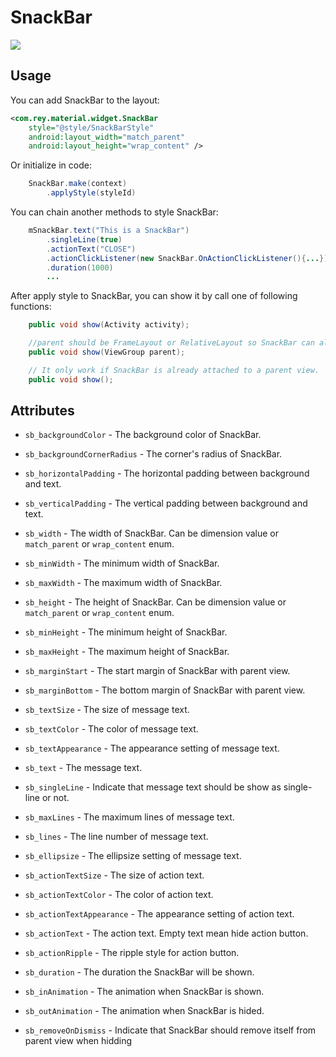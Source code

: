 SnackBar
=====================
![](https://github.com/rey5137/Material/raw/master/image/snackbar.png)

Usage
------------

You can add SnackBar to the layout:

```xml
<com.rey.material.widget.SnackBar 
    style="@style/SnackBarStyle"
    android:layout_width="match_parent"
    android:layout_height="wrap_content" />
```

Or initialize in code:

```java
    SnackBar.make(context)
        .applyStyle(styleId)

```

You can chain another methods to style SnackBar:

```java
    mSnackBar.text("This is a SnackBar")
        .singleLine(true)
        .actionText("CLOSE")
        .actionClickListener(new SnackBar.OnActionClickListener(){...})
        .duration(1000)
        ...
```

After apply style to SnackBar, you can show it by call one of following functions:

```java
    public void show(Activity activity);

    //parent should be FrameLayout or RelativeLayout so SnackBar can algin bottom.
    public void show(ViewGroup parent); 

    // It only work if SnackBar is already attached to a parent view.
    public void show(); 
```

Attributes
------------
* `sb_backgroundColor` - The background color of SnackBar.

* `sb_backgroundCornerRadius` - The corner's radius of SnackBar.

* `sb_horizontalPadding` - The horizontal padding between background and text.

* `sb_verticalPadding` - The vertical padding between background and text.

* `sb_width` - The width of SnackBar. Can be dimension value or `match_parent` or `wrap_content` enum.

* `sb_minWidth` - The minimum width of SnackBar.

* `sb_maxWidth` - The maximum width of SnackBar.

* `sb_height` - The height of SnackBar. Can be dimension value or `match_parent` or `wrap_content` enum.

* `sb_minHeight` - The minimum height of SnackBar.

* `sb_maxHeight` - The maximum height of SnackBar.

* `sb_marginStart` - The start margin of SnackBar with parent view.

* `sb_marginBottom` - The bottom margin of SnackBar with parent view.

* `sb_textSize` - The size of message text.

* `sb_textColor` - The color of message text.

* `sb_textAppearance` - The appearance setting of message text.

* `sb_text` - The message text.

* `sb_singleLine` - Indicate that message text should be show as single-line or not.

* `sb_maxLines` - The maximum lines of message text.

* `sb_lines` - The line number of message text.

* `sb_ellipsize` - The ellipsize setting of message text.

* `sb_actionTextSize` - The size of action text.

* `sb_actionTextColor` - The color of action text.

* `sb_actionTextAppearance` - The appearance setting of action text.

* `sb_actionText` - The action text. Empty text mean hide action button.

* `sb_actionRipple` - The ripple style for action button.

* `sb_duration` - The duration the SnackBar will be shown.

* `sb_inAnimation` - The animation when SnackBar is shown.

* `sb_outAnimation` - The animation when SnackBar is hided.

* `sb_removeOnDismiss` - Indicate that SnackBar should remove itself from parent view when hidding
